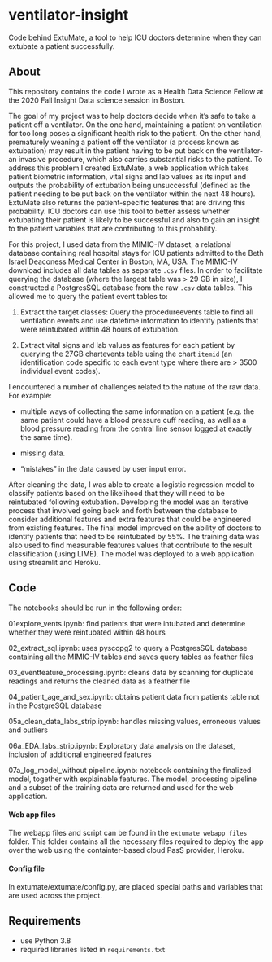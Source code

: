 # ventilator-insight

Code behind ExtuMate, a tool to help ICU doctors determine when they can extubate a patient successfully.

## About

This repository contains the code I wrote as a Health Data Science Fellow at the 2020 Fall Insight Data science session in Boston. 

The goal of my project was to help doctors decide when it’s safe to take a patient off a ventilator. On the one hand, maintaining a patient on ventilation for too long poses a significant health risk to the patient. On the other hand, prematurely weaning a patient off the ventilator (a process known as extubation) may result in the patient having to be put back on the ventilator- an invasive procedure, which also carries substantial risks to the patient. 
To address this problem I created ExtuMate, a web application which takes patient biometric information, vital signs and lab values as its input and outputs the probability of extubation being unsuccessful (defined as the patient needing to be put back on the ventilator within the next 48 hours). ExtuMate also returns the patient-specific features that are driving this probability. ICU doctors can use this tool to better assess whether extubating their patient is likely to be successful and also to gain an insight to the patient variables that are contributing to this probability.  

For this project, I used data from the MIMIC-IV dataset, a relational database containing real hospital stays for ICU patients admitted to the Beth Israel Deaconess Medical Center in Boston, MA, USA. 
The MIMIC-IV download includes all data tables as separate `.csv` files. In order to facilitate querying the database (where the largest table was > 29 GB in size), I constructed a PostgresSQL database from the raw `.csv` data tables. This allowed me to query the patient event tables to: 
1) Extract the target classes:  Query the procedureevents table to find all ventilation events and use datetime information to identify patients that were reintubated within 48 hours of extubation.

2) Extract vital signs and lab values as features for each patient by querying the 27GB chartevents table using the chart `itemid` (an identification code specific to each event type where there are > 3500 individual event codes).

I encountered a number of challenges related to the nature of the raw data. For example:
- multiple ways of collecting the same information on a patient (e.g. the same patient could have a blood pressure cuff reading, as well as a blood pressure reading from the central line sensor logged at exactly the same time). 

- missing data. 

- “mistakes” in the data caused by user input error.

After cleaning the data, I was able to create a logistic regression model to classify patients based on the likelihood that they will need to be reintubated following extubation. Developing the model was an iterative process that involved going back and forth between the database to consider additional features and extra features that could be engineered from existing features. The final model improved on the ability of doctors to identify patients that need to be reintubated by 55%. The training data was also used to find measurable features values that contribute to the result classification (using LIME).
The model was deployed to a web application using streamlit and Heroku.


## Code

The notebooks should be run in the following order:

01explore_vents.ipynb: find patients that were intubated and determine whether they were reintubated within 48 hours

02_extract_sql.ipynb: uses pyscopg2 to query a PostgresSQL database containing all the MIMIC-IV tables and saves query tables as feather files

03_eventfeature_processing.ipynb: cleans data by scanning for duplicate readings and returns the cleaned data as a feather file

04_patient_age_and_sex.ipynb: obtains patient data from patients table not in the PostgreSQL database

05a_clean_data_labs_strip.ipynb: handles missing values, erroneous values and outliers

06a_EDA_labs_strip.ipynb: Exploratory data analysis on the dataset, inclusion of additional engineered features

07a_log_model_without pipeline.ipynb: notebook containing the finalized model, together with explainable features. The model, processing pipeline and a subset of the training data are returned and used for the web application.

#### Web app files
The webapp files and script can be found in the `extumate webapp files` folder. This folder contains all the necessary files required to deploy the app over the web using the containter-based cloud PasS provider, Heroku.

#### Config file
In extumate/extumate/config.py, are placed special paths and variables that are used across the project.

## Requirements
- use Python 3.8
- required libraries listed in `requirements.txt`

